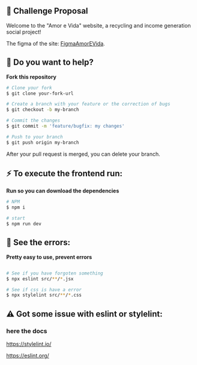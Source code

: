 ## 🚀 Challenge Proposal

Welcome to the "Amor e Vida" website, a recycling and income generation social project!

The figma of the site:
[FigmaAmorEVida](https://www.figma.com/file/4pOjKNSP8N8AC2GMYm7iOo/Amor-e-Vida?node-id=0-1&t=d6XSLXFr2GyuvtEh-0).
<br>

## :thinking: Do you want to help?

**Fork this repository**

```bash
# Clone your fork
$ git clone your-fork-url

# Create a branch with your feature or the correction of bugs
$ git checkout -b my-branch

# Commit the changes
$ git commit -m 'feature/bugfix: my changes'

# Push to your branch
$ git push origin my-branch
```

After your pull request is merged, you can delete your branch.

## :zap: To execute the frontend run:
**Run so you can download the dependencies**
```bash
# NPM
$ npm i

# start 
$ npm run dev
```


## :hammer: See the errors:
**Pretty easy to use, prevent errors**
```bash

# See if you have forgoten something
$ npx eslint src/**/*.jsx 

# See if css is have a error
$ npx stylelint src/**/*.css

```
## ⚠️ Got some issue with eslint or stylelint:
### here the docs

https://stylelint.io/

https://eslint.org/